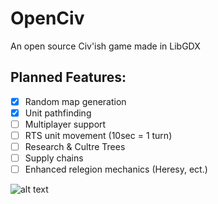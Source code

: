 # OpenCiv

An open source Civ'ish game made in LibGDX

## Planned Features:
- [X] Random map generation
- [X] Unit pathfinding
- [ ] Multiplayer support
- [ ] RTS unit movement (10sec = 1 turn)
- [ ] Research & Cultre Trees
- [ ] Supply chains
- [ ] Enhanced relegion mechanics (Heresy, ect.)

![alt text](https://github.com/rhin123/OpenCiv/blob/master/meta/wold_map.png?raw=true)
